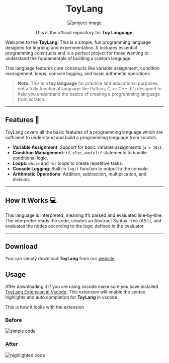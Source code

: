 <h1 align="center" id="title">ToyLang</h1>

<p align="center"><img src="https://socialify.git.ci/Rohit-Ahirwal/ToyLang/image?description=1&font=KoHo&forks=1&language=1&name=1&owner=1&pattern=Solid&stargazers=1&theme=Auto" alt="project-image"></p>

<p align="center">This is the official repository for <b>Toy Language.</b></p>

Welcome to the **ToyLang**! This is a simple, fun programming language designed for learning and experimentation. It includes essential programming constructs and is a perfect project for those wanting to understand the fundamentals of building a custom language. 

This language features core constructs like variable assignment, condition management, loops, console logging, and basic arithmetic operations.

> **Note:** This is a **toy language** for practice and educational purposes, not a fully functional language like Python, C, or C++. It’s designed to help you understand the basics of creating a programming language from scratch.

---

## Features 🚀

ToyLang covers all the basic features of a programming language which are sufficient to understand and build a programming language from scratch.

- **Variable Assignment**: Support for basic variable assignments (`a = 10;`).
- **Condition Management**: `if`, `else`, and `elif` statements to handle conditional logic.
- **Loops**: `while` and `for` loops to create repetitive tasks.
- **Console Logging**: Built-in `log()` function to output to the console.
- **Arithmetic Operations**: Addition, subtraction, multiplication, and division.
  
---

## How It Works 💻

This language is interpreted, meaning it’s parsed and evaluated line-by-line. The interpreter reads the code, creates an Abstract Syntax Tree (AST), and evaluates the nodes according to the logic defined in the evaluator.

---

## Download

You can simply download **ToyLang** from our [website](https://toylang-docs.vercel.app/).

## Usage

After downloading it if you are using vscode make sure you have installed [ToyLang Extension in Vscode](https://marketplace.visualstudio.com/items?itemName=RohitAhirwal.toylang), This extension will enable the syntax highlights and auto completion for **ToyLang** in vscode.

This is how it looks with the extension

### Before
![simple code](https://github.com/user-attachments/assets/46b77997-7f4a-4de1-b188-ee0a123f2e71)

### After
![highlighted code](https://github.com/user-attachments/assets/e4f0fa81-27c0-417d-a7a9-c709e70eca2e)
